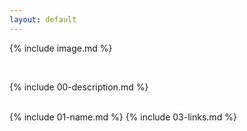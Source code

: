 ```yaml
---
layout: default
---
```


{% include image.md %}

<br>


{% include 00-description.md %}

<br>
{% include 01-name.md %}
{% include 03-links.md %}
